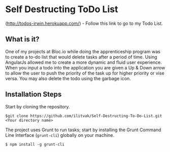 Self Destructing ToDo List
=================

(http://todos-irwin.herokuapp.com/) - Follow this link to go to my Todo List. 

What is it? 
-----------------
One of my projects at Bloc.io while doing the apprenticeship program was to create a to-do list that would delete tasks after a period of time. Using AngularJs allowed me to create a more dynamic and fluid user experience. When you input a todo into the application you are given a Up & Down arrow to allow the user to push the priority of the task up for higher priority or vise versa. You may also delete the todo using the garbage icon. 

Installation Steps
-----------------

Start by cloning the repository.
```
$git clone https://github.com/ilitvak/Self-Destructing-To-Do-List.git <Your directory name>
```

The project uses Grunt to run tasks; start by installing the Grunt Command Line Interface (`grunt-cli`) globally on your machine.

```
$ npm install -g grunt-cli
```
